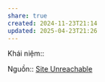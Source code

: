 ```yaml
---
share: true
created: 2024-11-23T21:14
updated: 2025-04-23T21:26
---
```

Khái niệm:: 

Nguồn:: [Site Unreachable](https://congdankhuyenhoc.vn/nhan-vien-ngan-hang-co-duoc-phep-tiet-lo-thong-tin-khach-hang-17924103116064421.htm)